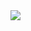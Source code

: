 <img align="left" src="https://github-readme-stats.vercel.app/api/top-langs/?username=gitaro-p" />
</a>
